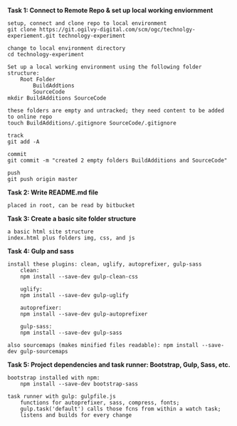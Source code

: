**Task 1: Connect to Remote Repo & set up local working enviornment**

	setup, connect and clone repo to local environment 
	git clone https://git.ogilvy-digital.com/scm/ogc/technolgy-experiement.git technology-experiment

	change to local environment directory
	cd technology-experiment

	Set up a local working environment using the following folder structure:
		Root Folder
			BuildAddtions
			SourceCode
	mkdir BuildAdditions SourceCode

	these folders are empty and untracked; they need content to be added to online repo
	touch BuildAdditions/.gitignore SourceCode/.gitignore

	track
	git add -A

	commit
	git commit -m "created 2 empty folders BuildAdditions and SourceCode"

	push
	git push origin master

**Task 2: Write README.md file**

	placed in root, can be read by bitbucket

**Task 3: Create a basic site folder structure**

	a basic html site structure
	index.html plus folders img, css, and js

**Task 4: Gulp and sass**

	install these plugins: clean, uglify, autoprefixer, gulp-sass
		clean: 
		npm install --save-dev gulp-clean-css 

		uglify: 
		npm install --save-dev gulp-uglify

		autoprefixer: 
		npm install --save-dev gulp-autoprefixer

		gulp-sass: 
		npm install --save-dev gulp-sass 

	also sourcemaps (makes minified files readable): npm install --save-dev gulp-sourcemaps 

**Task 5: Project dependencies and task runner: Bootstrap, Gulp, Sass, etc.**

	bootstrap installed with npm: 
		npm install --save-dev bootstrap-sass

	task runner with gulp: gulpfile.js 
		functions for autoprefixer, sass, compress, fonts; 
		gulp.task('default') calls those fcns from within a watch task; 
		listens and builds for every change

